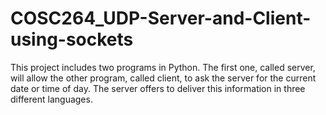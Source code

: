 # COSC264_UDP-Server-and-Client-using-sockets
This project includes two programs in Python. The first one, called server, will allow the other program, called client, to ask the server for the current date or time of day. The server offers to deliver this information in three different languages.
